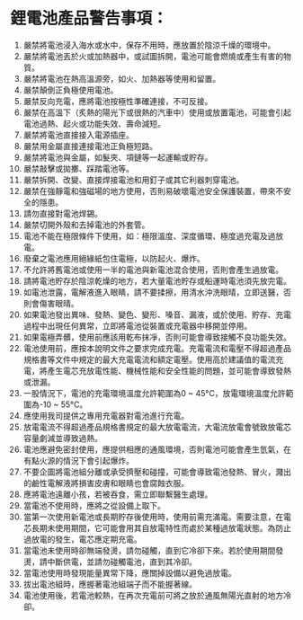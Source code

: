 # 鋰電池產品警告事項：

1. 嚴禁將電池浸入海水或水中，保存不用時，應放置於陰涼千燥的環境中。
2. 嚴禁將電池丟於火或加熱器中，或試圖拆開，電池可能會燃燒或產生有害的物質。
3. 嚴禁將電池在熱高溫源旁，如火、加熱器等使用和留置。
4. 嚴禁顛倒正負極使用電池。
5. 嚴禁反向充電，應將電池按極性準確連接，不可反接。
6. 嚴禁在高溫下（炙熱的陽光下或很熱的汽車中）使用或放置電池，可能會引起電池過熱、起火或功能失效、壽命減短。
7. 嚴禁將電池直接接入電源插座。
8. 嚴禁用金屬直接連接電池正負極短路。
9. 嚴禁將電池與金屬，如髮夾、項鏈等一起運輸或貯存。
10. 嚴禁敲擊或拋擲、踩踏電池等。
11. 嚴禁拆開、改變、直接焊接電池和用釘子或其它利器刺穿電池。
12. 嚴禁在強靜電和強磁場的地方使用，否則易破壞電池安全保護裝置，帶來不安全的隱患。
13. 請勿直接對電池焊錫。
14. 嚴禁切開外殼和去掉電池的外套管。
15. 電池不能在極限條件下使用，如：極限溫度、深度循環、極度過充電及過放電。
16. 廢棄之電池應用絕緣紙包住電極，以防起火、爆炸。
17. 不允許將舊電池或使用一半的電池與新電池混合使用，否則會產生過放電。
18. 請將電池貯存於陰涼乾燥的地方，若大量電池貯存或船運時電池須先放完電。
19. 如電池泄露，電解液進入眼睛，請不要揉擦，用清水沖洗眼晴，立即送醫，否則會傷害眼晴。
20. 如果電池發出異味、發熱、變色、變形、嗓音、漏液，或於使用、貯存、充電過程中出現任何異常，立即將電池從裝置或充電器中移開並停用。
21. 如果電極弄髒，使用前應該用乾布抹凈，否則可能會導致接觸不良功能失效。
22. 電池使用前，應按本說明文件之要求完成充電。充電電流和電壓不得超過產品規格書等文件中規定的最大充電電流和額定電壓。使用高於建議值的電流充電，將產生電芯充放電性能、機械性能和安全性能的問題，並可能會導致發熱或泄漏。
23. 一股情況下，電池的充電環境溫度允許範圍為0 ~ 45°C，放電環境溫度允許範圍為-10 ~ 55°C。
24. 應使用我司提供之專用充電器對電池進行充電。
25. 放電電流不得超過產品規格書規定的最大放電電流，大電流放電會號致放電芯容量劇減並導致過熱。
26. 電池應避免密封使用，應提供相應的通風環境，否則電池可能會產生氫氣，在有點火源的情況下會引起爆炸。
27. 不要企圖將電池組分離或承受擠壓和碰撞，可能會導致電池發熱、冒火，濺出的鹼性電解液將損害皮膚和眼睛也會腐蝕衣服。
28. 應將電池遠離小孩，若被吞食，需立即聯繫醫生處理。
29. 當電池不使用時，應將之從設備上取下。
30. 當第一次使用新電池或長期貯存後使用時，使用前需充滿電。需要注意，在電芯長期未使用期間，它可能會用其自放電特性而處於某種過放電狀態。為防止過放電的發生，電芯應定期充電。
31. 當電池未使用時卻無端發燙，請勿碰觸，直到它冷卻下來。若於使用期間發燙，請中斷供電，並請勿碰觸電池，直到其冷卻。
32. 當電池使用時發現能量異常下降，應關掉設備以避免過放電。
33. 拔出電池組時，應握著電池組端子而不能握著線。
34. 電池使用後，若電池較熱，在再次充電前可將之放於通風無陽光直射的地方冷卻。
